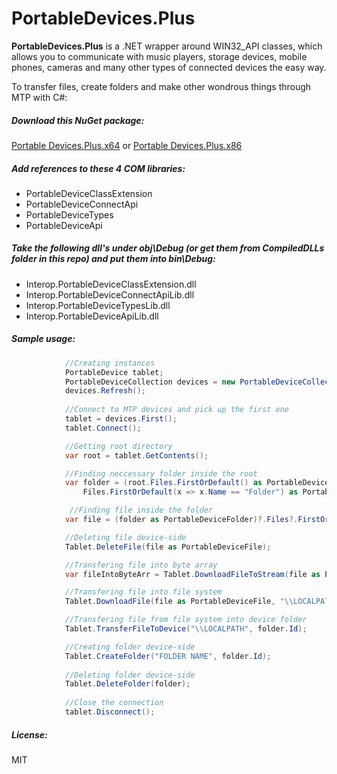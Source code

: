 # PortableDevices.Plus
**PortableDevices.Plus** is a .NET wrapper around WIN32_API classes, which allows you to communicate with music players, storage devices, mobile phones, cameras and many other types of connected devices the easy way.


To transfer files, create folders and make other wondrous things through MTP with C#:

##### Download this NuGet package:
[Portable Devices.Plus.x64](https://www.nuget.org/packages/PortableDevices.Plus.x64/) or [Portable Devices.Plus.x86](https://www.nuget.org/packages/PortableDevices.Plus.x86/)

##### Add references to these 4 COM libraries:

- PortableDeviceClassExtension
- PortableDeviceConnectApi
- PortableDeviceTypes
- PortableDeviceApi

##### Take the following dll's under obj\Debug (or get them from CompiledDLLs folder in this repo) and put them into bin\Debug:

- Interop.PortableDeviceClassExtension.dll
- Interop.PortableDeviceConnectApiLib.dll
- Interop.PortableDeviceTypesLib.dll
- Interop.PortableDeviceApiLib.dll


##### Sample usage:

```csharp
            //Creating instances
            PortableDevice tablet;
            PortableDeviceCollection devices = new PortableDeviceCollection();
            devices.Refresh();
			
            //Connect to MTP devices and pick up the first one
            tablet = devices.First();
            tablet.Connect();

            //Getting root directory
            var root = tablet.GetContents();

			//Finding neccessary folder inside the root
            var folder = (root.Files.FirstOrDefault() as PortableDeviceFolder).
                Files.FirstOrDefault(x => x.Name == "Folder") as PortableDeviceFolder;

             //Finding file inside the folder
            var file = (folder as PortableDeviceFolder)?.Files?.FirstOrDefault(x => x.Name == "File");

            //Deleting file device-side
            Tablet.DeleteFile(file as PortableDeviceFile);

            //Transfering file into byte array
            var fileIntoByteArr = Tablet.DownloadFileToStream(file as PortableDeviceFile);

            //Transfering file into file system
            Tablet.DownloadFile(file as PortableDeviceFile, "\\LOCALPATH");

            //Transfering file from file system into device folder
            Tablet.TransferFileToDevice("\\LOCALPATH", folder.Id);

            //Creating folder device-side
            Tablet.CreateFolder("FOLDER NAME", folder.Id);
        
            //Deleting folder device-side
            Tablet.DeleteFolder(folder);
			
            //Close the connection
            tablet.Disconnect();
```

##### License:
MIT
